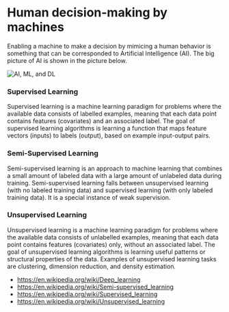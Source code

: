 # Human decision-making by machines

Enabling a machine to make a decision by mimicing a human behavior is something that can be corresponded to Artificial Intelligence (AI). The big picture of AI is shown in the picture below.

![AI, ML, and DL](images/1280px-AI-ML-DL.svg.png)

### Supervised Learning

Supervised learning is a machine learning paradigm for problems where the available data consists of labelled examples, meaning that each data point contains features (covariates) and an associated label. The goal of supervised learning algorithms is learning a function that maps feature vectors (inputs) to labels (output), based on example input-output pairs.

### Semi-Supervised Learning

Semi-supervised learning is an approach to machine learning that combines a small amount of labeled data with a large amount of unlabeled data during training. Semi-supervised learning falls between unsupervised learning (with no labeled training data) and supervised learning (with only labeled training data). It is a special instance of weak supervision.

### Unsupervised Learning

Unsupervised learning is a machine learning paradigm for problems where the available data consists of unlabelled examples, meaning that each data point contains features (covariates) only, without an associated label. The goal of unsupervised learning algorithms is learning useful patterns or structural properties of the data. Examples of unsupervised learning tasks are clustering, dimension reduction, and density estimation.

* <https://en.wikipedia.org/wiki/Deep_learning>
* <https://en.wikipedia.org/wiki/Semi-supervised_learning>
* <https://en.wikipedia.org/wiki/Supervised_learning>
* <https://en.wikipedia.org/wiki/Unsupervised_learning>
